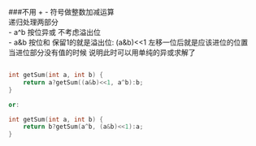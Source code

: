 ###不用 + - 符号做整数加减运算  
	递归处理两部分  
		- a^b 按位异或 不考虑溢出位  
		- a&b 按位和 保留1的就是溢出位: (a&b)<<1 左移一位后就是应该进位的位置  
	当进位部分没有值的时候 说明此时可以用单纯的异或求解了  

```cpp

int getSum(int a, int b) {
	return a?getSum((a&b)<<1, a^b):b;
}

or:

int getSum(int a, int b) {
	return b?getSum(a^b, (a&b)<<1):a;
}

```